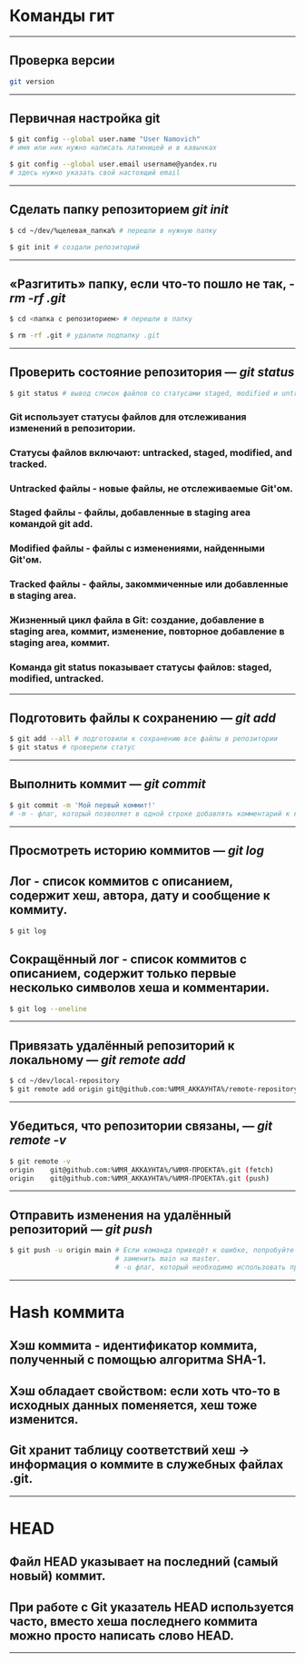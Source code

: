 
# Команды гит

----

## Проверка версии
```bash
git version
```
----


## Первичная настройка git
```bash
$ git config --global user.name "User Namovich" 
# имя или ник нужно написать латиницей и в кавычках

$ git config --global user.email username@yandex.ru
# здесь нужно указать свой настоящий email
```
----


## Сделать папку репозиторием *git init*
```bash
$ cd ~/dev/%целевая_папка% # перешли в нужную папку

$ git init # создали репозиторий
```
----


## «Разгитить» папку, если что-то пошло не так, - *rm -rf .git*
```bash
$ cd <папка с репозиторием> # перешли в папку

$ rm -rf .git # удалили подпапку .git 
```
----


## Проверить состояние репозитория — *git status*

```BASH
$ git status # вывод список файлов со статусами staged, modified и untracked
```

### Git использует статусы файлов для отслеживания изменений в репозитории.
### Статусы файлов включают: untracked, staged, modified, and tracked.
### Untracked файлы - новые файлы, не отслеживаемые Git'ом.
### Staged файлы - файлы, добавленные в staging area командой git add.
### Modified файлы - файлы с изменениями, найденными Git'ом.
### Tracked файлы - файлы, закоммиченные или добавленные в staging area.
### Жизненный цикл файла в Git: создание, добавление в staging area, коммит, изменение, повторное добавление в staging area, коммит.
### Команда git status показывает статусы файлов: staged, modified, untracked.

----


## Подготовить файлы к сохранению — *git add*
```bash
$ git add --all # подготовили к сохранению все файлы в репозитории
$ git status # проверили статус
```
----


## Выполнить коммит — *git commit*
```bash
$ git commit -m 'Мой первый коммит!' 
# -m - флаг, который позволяет в одной строке добавлять комментарий к коммиту
```
----


## Просмотреть историю коммитов — *git log*
## Лог - список коммитов с описанием, содержит хеш, автора, дату и сообщение к коммиту.
```BASH
$ git log
```

## Сокращённый лог - список коммитов с описанием, содержит только первые несколько символов хеша и комментарии.
```BASH
$ git log --oneline
```
----


## Привязать удалённый репозиторий к локальному — *git remote add*
```bash
$ cd ~/dev/local-repository
$ git remote add origin git@github.com:%ИМЯ_АККАУНТА%/remote-repository.git
```
----


## Убедиться, что репозитории связаны, — *git remote -v*
```bash
$ git remote -v
origin    git@github.com:%ИМЯ_АККАУНТА%/%ИМЯ-ПРОЕКТА%.git (fetch)
origin    git@github.com:%ИМЯ_АККАУНТА%/%ИМЯ-ПРОЕКТА%.git (push)
```
----


## Отправить изменения на удалённый репозиторий — *git push*
```bash
$ git push -u origin main # Если команда приведёт к ошибке, попробуйте 
                          # заменить main на master.
                          # -u флаг, который необходимо использовать при первом пуше связанного репозитория
```
----

# Hash коммита

## Хэш коммита - идентификатор коммита, полученный с помощью алгоритма SHA-1.
## Хэш обладает свойством: если хоть что-то в исходных данных поменяется, хеш тоже изменится.
## Git хранит таблицу соответствий хеш → информация о коммите в служебных файлах .git.

---
# HEAD

## Файл HEAD указывает на последний (самый новый) коммит.

## При работе с Git указатель HEAD используется часто, вместо хеша последнего коммита можно просто написать слово HEAD.

---
[//]: # (статусы файлов, стили оформления сообщений к коммитам)

